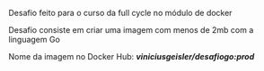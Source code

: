 Desafio feito para o curso da full cycle no módulo de docker

Desafio consiste em criar uma imagem com menos de 2mb com a linguagem Go

Nome da imagem no Docker Hub: <b><i>viniciusgeisler/desafiogo:prod</i></b>
